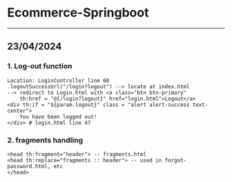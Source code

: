 # Ecommerce-Springboot
___
## 23/04/2024
### 1. Log-out function
    Location: LoginController line 60
    .logoutSuccessUrl("/login?logout") --> locate at index.html
    --> redirect to Login.html with <a class="btn btn-primary" 
        th:href = "@{/login?logout}" href="login.html">Logout</a>
    <div th:if = "${param.logout}" class = "alert alert-success text-center">
        You have been logged out!
    </div> # login.html line 47

### 2. fragments handling
    <head th:fragment="header"> -- fragments.html
    <head th:replace="fragments :: header"> -- used in forgot-password.html, etc 
    </head>






<br> <!-- Empty line or line break -->